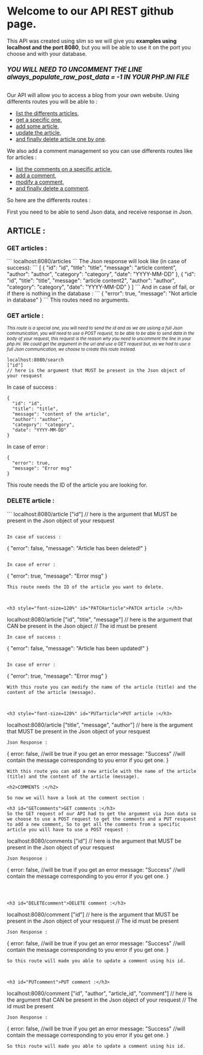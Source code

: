 <h1>Welcome to our API REST github page.</h1>

This API was created using slim so we will give you <strong>examples using localhost and the port 8080</strong>, but you will be able to use it on the port you choose and with your database.
<h5 style="font-size:120%;">YOU WILL NEED TO UNCOMMENT THE LINE always_populate_raw_post_data = -1 IN YOUR PHP.INI FILE </h5>

Our API will allow you to access a blog from your own website.
Using differents routes you will be able to :
  - <a href="#articles">list the differents articles</a>,
  - <a href="#GETarticle">get a specific one</a>,
  - <a href="#PUTarticle">add some article</a>,
  - <a href="#PATCHarticle">update the article</a>,
  - <a href="#DELETEarticle">and finally delete article one by one</a>.

We also add a comment management so you can use differents routes like for articles :
  - <a href="#GETcomments">list the comments on a specific article</a>,
  - <a href="#DELETEcomment">add a comment</a>,
  - <a href="#PATCHcomment">modify a comment</a>,
  - <a href="#PUTcomment">and finally delete a comment</a>.

So here are the differents routes :

First you need to be able to send Json data, and receive response in Json.

<h2>ARTICLE :</h2>

<h3 style="font-size=120%" id="articles">GET articles :</h3>
```
localhost:8080/articles
```
The Json response will look like (in case of success):
```
[
  {
    "id": "id",
    "title": "title",
    "message": "article content",
    "author": "author",
    "category": "category",
    "date": "YYYY-MM-DD"
  },
  {
    "id": "id",
    "title": "title",
    "message": "article content2",
    "author": "author",
    "category": "category",
    "date": "YYYY-MM-DD"
  }
]
```
And in case of fail, or if there is nothing in the database :
```
{
  "error": true,
  "message": "Not article in database"
}
```
This routes need no arguments.



<h3 style="font-size=120%" id="GETarticle">GET article :</h3>

<em style="font-size:80%;">This route is a special one, you will need to send the id and as we are usiong a full Json communication, you will need to use a POST request, to be able to be able to send data in the body of your request, this request is the reason why you need to uncomment the line in your php.ini.
We could get the argument in the url and use a GET request but, as we had to use a full Json communication, we choose to create this route instead.</em>

```
localhost:8080/search
["id"] 
// here is the argument that MUST be present in the Json object of your resquest
```

In case of success :
```
{
  "id": "id",
  "title": "title",
  "message": "content of the article",
  "author": "author",
  "category": "category",
  "date": "YYYY-MM-DD"
}
```

In case of error :
```
{
  "error": true,
  "message": "Error msg"
}
```
This route needs the ID of the article you are looking for.



<h3 style="font-size=120%" id="DELETEarticle">DELETE article :</h3>
```
localhost:8080/article
["id"]
// here is the argument that MUST be present in the Json object of your resquest

```

In case of success :
```
{
  "error": false,
  "message": "Article has been deleted!"
}
```

In case of error :
```
{
  "error": true,
  "message": "Error msg"
}
```
This route needs the ID of the article you want to delete.



<h3 style="font-size=120%" id="PATCHarticle">PATCH article :</h3>
```
localhost:8080/article
["id", "title", "message"] 
// here is the argument that CAN be present in the Json object
// The id must be present

```
In case of success :
```
{
  "error": false,
  "message": "Article has been updated!"
}
```

In case of error :
```
{
  "error": true,
  "message": "Error msg"
}
```
With this route you can modify the name of the article (title) and the content of the article (message).



<h3 style="font-size=120%" id="PUTarticle">PUT article :</h3>
```
localhost:8080/article
["title", "message", "author"] 
// here is the argument that MUST be present in the Json object of your resquest
```
Json Response :
```
  {
    error: false, //will be true if you get an error
    message: "Success" //will contain the message corresponding to you error if you get one.
  }
```
With this route you can add a new article with the name of the article (title) and the content of the article (message).

<h2>COMMENTS :</h2>

So now we will have a look at the comment section :

<h3 id="GETcomments">GET comments :</h3>
So the GET request of our API had to get the argument via Json data so we choose to use a POST request to get the comments and a PUT resquest to add a new comment, So to get all the comments from a specific article you will have to use a POST request :
```
localhost:8080/comments
["id"] 
// here is the argument that MUST be present in the Json object of your resquest
```
Json Response :
```
  {
    error: false, //will be true if you get an error
    message: "Success" //will contain the message corresponding to you error if you get one.
  }
```



<h3 id="DELETEcomment">DELETE comment :</h3>
```
localhost:8080/comment
["id"]
// here is the argument that MUST be present in the Json object of your resquest
// The id must be present
```
Json Response :
```
  {
    error: false, //will be true if you get an error
    message: "Success" //will contain the message corresponding to you error if you get one.
  }
  ```
So this route will made you able to update a comment using his id.



<h3 id="PUTcomment">PUT comment :</h3>
```
localhost:8080/comment
["id", "author", "article_id", "comment"]
// here is the argument that CAN be present in the Json object of your resquest
// The id must be present
```
Json Response :
```
  {
    error: false, //will be true if you get an error
    message: "Success" //will contain the message corresponding to you error if you get one.
  }
  ```
So this route will made you able to update a comment using his id.
